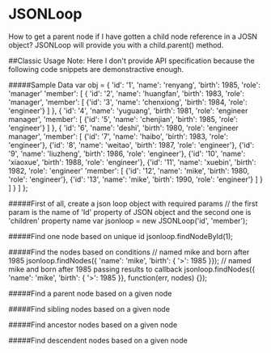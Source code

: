 JSONLoop
========

How to get a parent node if I have gotten a child node reference in a JOSN object? JSONLoop will provide you with a child.parent() method.


##Classic Usage
Note: Here I don't provide API specification because the following code snippets are demonstractive enough.


#####Sample Data
	var obj = {
	  'id': '1', 'name': 'renyang', 'birth': 1985, 'role': 'manager'
	  'member': [
	    {
	      'id': '2', 'name': 'huangfan', 'birth': 1983, 'role': 'manager',
	      'member': [
	        {'id': '3', 'name': 'chenxiong', 'birth': 1984, 'role': 'engineer'}
	      ]
	    },
	    {
	      'id': '4', 'name': 'yuguang', 'birth': 1981, 'role': 'engineer manager',
	      'member': [
	        {'id': '5', 'name': 'chenjian', 'birth': 1985, 'role': 'engineer'}
	      ]
	    },
	    {
	      'id': '6', 'name': 'deshi', 'birth': 1980, 'role': 'engineer manager',
	      'member': [
	        {'id': '7', 'name': 'haibo', 'birth': 1983, 'role': 'engineer'},
	        {'id': '8', 'name': 'weitao', 'birth': 1987, 'role': 'engineer'},
	        {'id': '9', 'name': 'liuzheng', 'birth': 1986, 'role': 'engineer'},
	        {'id': '10', 'name': 'xiaoxue', 'birth': 1988, 'role': 'engineer'},
	        {'id': '11', 'name': 'xuebin', 'birth': 1982, 'role': 'engineer'
	          'member': [
	            {'id': '12', 'name': 'mike', 'birth': 1980, 'role': 'engineer'},
	            {'id': '13', 'name': 'mike', 'birth': 1990, 'role': 'engineer'}
	          ]
	        }
	      ]
	    }
	  ]
	};
	
	
#####First of all, create a json loop object with required params
	// the first param is the name of 'Id' property of JSON object and the second one is 'children' property name
	var jsonloop = new JSONLoop('id', 'member');
	
#####Find one node based on unique id
	jsonloop.findNodeById(1);
	
#####Find the nodes based on conditions
	// named mike and born after 1985
	jsonloop.findNodes({ 'name': 'mike', 'birth': { '>': 1985 }});
	// named mike and born after 1985 passing results to callback
	jsonloop.findNodes({ 'name': 'mike', 'birth': { '>': 1985 }}, function(err, nodes) {});

#####Find a parent node based on a given node

#####Find sibling nodes based on a given node

#####Find ancestor nodes based on a given node

#####Find descendent nodes based on a given node



